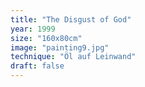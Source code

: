 ```yaml
---
title: "The Disgust of God"
year: 1999
size: "160x80cm"
image: "painting9.jpg"
technique: "Öl auf Leinwand"
draft: false
---
```

